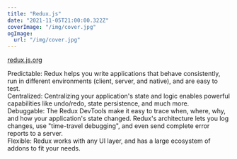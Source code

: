 ```yaml
---
title: "Redux.js"
date: "2021-11-05T21:00:00.322Z"
coverImage: "/img/cover.jpg"
ogImage:
  url: "/img/cover.jpg"
---
```


[redux.js.org](https://redux.js.org/)

Predictable: Redux helps you write applications that behave consistently, run in different environments (client, server, and native), and are easy to test.  
Centralized: Centralizing your application's state and logic enables powerful capabilities like undo/redo, state persistence, and much more.  
Debuggable: The Redux DevTools make it easy to trace when, where, why, and how your application's state changed. Redux's architecture lets you log changes, use "time-travel debugging", and even send complete error reports to a server.  
Flexible: Redux works with any UI layer, and has a large ecosystem of addons to fit your needs.

